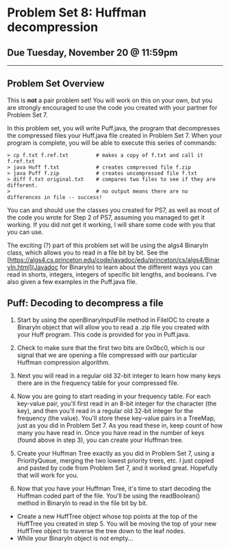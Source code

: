 # Problem Set 8: Huffman decompression

## Due Tuesday, November 20 @ 11:59pm

---

## Problem Set Overview

This is **not** a pair problem set! You will work on this on your own, but you are strongly encouraged to use the code you created with your partner for Problem Set 7.

In this problem set, you will write Puff.java, the program that decompresses the compressed files your Huff.java file created in Problem Set 7. When your program is complete, you will be able to execute this series of commands:

```
> cp f.txt f.ref.txt         # makes a copy of f.txt and call it f.ref.txt
> java Huff f.txt            # creates compressed file f.zip
> java Puff f.zip            # creates uncompressed file f.txt
> diff f.txt original.txt    # compares two files to see if they are different.
>                            # no output means there are no differences in file -- success!
```

You can and should use the classes you created for PS7, as well as most of the code you wrote for Step 2 of PS7, assuming you managed to get it working. If you did not get it working, I will share some code with you that you can use.

The exciting (?) part of this problem set will be using the algs4 BinaryIn class, which allows you to read in a file bit by bit. See the [https://algs4.cs.princeton.edu/code/javadoc/edu/princeton/cs/algs4/BinaryIn.html](Javadoc for BinaryIn) to learn about the different ways you can read in shorts, integers, integers of specific bit lengths, and booleans. I've also given a few examples in the Puff.java file.

## Puff: Decoding to decompress a file

1. Start by using the openBinaryInputFile method in FileIOC to create a BinaryIn object that will allow you to read a .zip file you created with your Huff program. This code is provided for you in Puff.java.

2. Check to make sure that the first two bits are 0x0bc0, which is our signal that we are opening a file compressed with our particular Huffman compression algorithm.

3. Next you will read in a regular old 32-bit integer to learn how many keys there are in the frequency table for your compressed file. 

4. Now you are going to start reading in your frequency table. For each key-value pair, you'll first read in an 8-bit integer for the character (the key), and then you'll read in a regular old 32-bit integer for the frequency (the value). You'll store these key-value pairs in a TreeMap, just as you did in Problem Set 7. As you read these in, keep count of how many you have read in. Once you have read in the number of keys (found above in step 3), you can create your Huffman tree.

5. Create your Huffman Tree exactly as you did in Problem Set 7, using a PriorityQueue, merging the two lowest priority trees, etc. I just copied and pasted by code from Problem Set 7, and it worked great. Hopefully that will work for you.

6. Now that you have your Huffman Tree, it's time to start decoding the Huffman coded part of the file. You'll be using the readBoolean() method in BinaryIn to read in the file bit by bit. 
* Create a new HuffTree object whose top points at the top of the HuffTree you created in step 5. You will be moving the top of your new HuffTree object to traverse the tree down to the leaf nodes.
* While your BinaryIn object is not empty...



